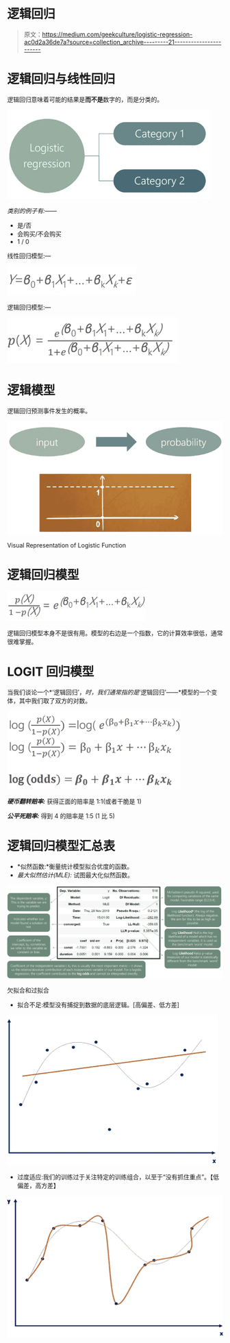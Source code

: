 # 逻辑回归

> 原文：<https://medium.com/geekculture/logistic-regression-ac0d2a36de7a?source=collection_archive---------21----------------------->

# 逻辑回归与线性回归

逻辑回归意味着可能的结果是**而不是**数字的，而是分类的。

![](img/8ab2fa3a8420d83d7930a2e4dd793cf7.png)

*类别的例子有:——*

*   是/否
*   会购买/不会购买
*   1 / 0

线性回归模型:—

![](img/cbda2250caa8b16082854870a947f159.png)

逻辑回归模型:—

![](img/0618a3a45659eb26cc48f8b222a8f22c.png)

# 逻辑模型

逻辑回归预测事件发生的概率。

![](img/d31efb9ea76218d8dd6c4c0d0796e04b.png)

Visual Representation of Logistic Function

# 逻辑回归模型

![](img/47e62a507b4f696a8738dc7d3099cacc.png)

逻辑回归模型本身不是很有用。模型的右边是一个指数，它的计算效率很低，通常很难掌握。

# LOGIT 回归模型

当我们谈论一个*‘逻辑回归’，*时，我们通常指的是*‘逻辑回归’——*模型的一个变体，其中我们取了双方的对数。

![](img/daa6701c6693acd7ccde0f2ab9133f4a.png)

***硬币翻转赔率:*** 获得正面的赔率是 1:1(或者干脆是 1)

***公平死赔率:*** 得到 4 的赔率是 1:5 (1 比 5)

# 逻辑回归模型汇总表

*   *似然函数:*衡量统计模型拟合优度的函数。
*   *最大似然估计(MLE):* 试图最大化似然函数。

![](img/cf4a546a55c0431dace9d0c701ae276c.png)

欠拟合和过拟合

*   拟合不足:模型没有捕捉到数据的底层逻辑。[高偏差、低方差]

![](img/4b0515fc8194740eeb28f2ea60c26ce2.png)

*   过度适应:我们的训练过于关注特定的训练组合，以至于“没有抓住重点”。【低偏差，高方差】

![](img/acd00ea2f672098c0a4f0e37e4d8a401.png)